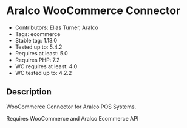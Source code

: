 # Aralco WooCommerce Connector

- Contributors: Elias Turner, Aralco
- Tags: ecommerce
- Stable tag: 1.13.0
- Tested up to: 5.4.2
- Requires at least: 5.0
- Requires PHP: 7.2
- WC requires at least: 4.0
- WC tested up to: 4.2.2

## Description

WooCommerce Connector for Aralco POS Systems.

Requires WooCommerce and Aralco Ecommerce API
